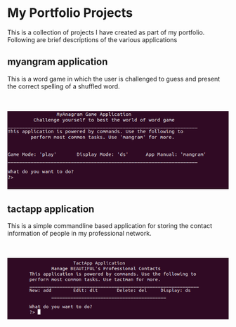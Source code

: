 # My Portfolio Projects

This is a collection of projects I have created as part of my portfolio. Following are brief descriptions of the various applications

## myangram application
This is a word game in which the user is challenged to guess and present the correct spelling of a shuffled word. 

<br /><br /><img src="myangram/applogic/img/app_home.png" alt="myangram home section"><br />

## tactapp application
This is a simple commandline based application for storing the contact information of people in my professional network. 

<br /><br /><img src="tactapp/applogic/img/main.png" alt="tactapp home section"><br />
